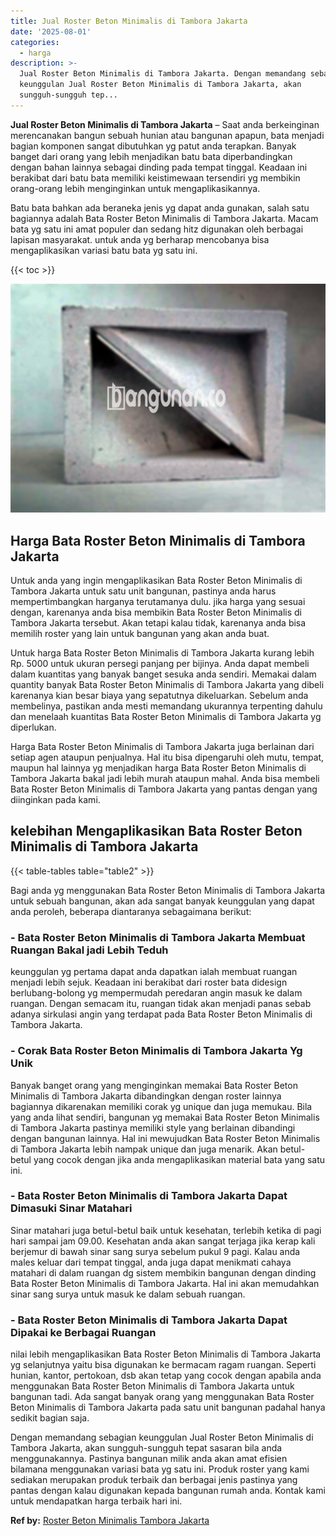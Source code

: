 ```yaml
---
title: Jual Roster Beton Minimalis di Tambora Jakarta
date: '2025-08-01'
categories:
  - harga
description: >-
  Jual Roster Beton Minimalis di Tambora Jakarta. Dengan memandang sebagian
  keunggulan Jual Roster Beton Minimalis di Tambora Jakarta, akan
  sungguh-sungguh tep...
---
```


**Jual Roster Beton Minimalis di Tambora Jakarta** – Saat anda berkeinginan merencanakan bangun sebuah hunian atau bangunan apapun, bata menjadi bagian komponen sangat dibutuhkan yg patut anda terapkan. Banyak banget dari orang yang lebih menjadikan batu bata diperbandingkan dengan bahan lainnya sebagai dinding pada tempat tinggal. Keadaan ini berakibat dari batu bata memiliki keistimewaan tersendiri yg membikin orang-orang lebih menginginkan untuk mengaplikasikannya.

Batu bata bahkan ada beraneka jenis yg dapat anda gunakan, salah satu bagiannya adalah Bata Roster Beton Minimalis di Tambora Jakarta. Macam bata yg satu ini amat populer dan sedang hitz digunakan oleh berbagai lapisan masyarakat. untuk anda yg berharap mencobanya bisa mengaplikasikan variasi batu bata yg satu ini.

{{< toc >}}

![Jual Roster Beton Minimalis di Tambora Jakarta](/images/bata-roster-minimalis-05.png)

## Harga Bata Roster Beton Minimalis di Tambora Jakarta

Untuk anda yang ingin mengaplikasikan Bata Roster Beton Minimalis di Tambora Jakarta untuk satu unit bangunan, pastinya anda harus mempertimbangkan harganya terutamanya dulu. jika harga yang sesuai dengan, karenanya anda bisa membikin Bata Roster Beton Minimalis di Tambora Jakarta tersebut. Akan tetapi kalau tidak, karenanya anda bisa memilih roster yang lain untuk bangunan yang akan anda buat.

Untuk harga Bata Roster Beton Minimalis di Tambora Jakarta kurang lebih Rp. 5000 untuk ukuran persegi panjang per bijinya. Anda dapat membeli dalam kuantitas yang banyak banget sesuka anda sendiri. Memakai dalam quantity banyak Bata Roster Beton Minimalis di Tambora Jakarta yang dibeli karenanya kian besar biaya yang sepatutnya dikeluarkan. Sebelum anda membelinya, pastikan anda mesti memandang ukurannya terpenting dahulu dan menelaah kuantitas Bata Roster Beton Minimalis di Tambora Jakarta yg diperlukan.

Harga Bata Roster Beton Minimalis di Tambora Jakarta juga berlainan dari setiap agen ataupun penjualnya. Hal itu bisa dipengaruhi oleh mutu, tempat, maupun hal lainnya yg menjadikan harga Bata Roster Beton Minimalis di Tambora Jakarta bakal jadi lebih murah ataupun mahal. Anda bisa membeli Bata Roster Beton Minimalis di Tambora Jakarta yang pantas dengan yang diinginkan pada kami.

## kelebihan Mengaplikasikan Bata Roster Beton Minimalis di Tambora Jakarta

{{< table-tables table="table2" >}}

Bagi anda yg menggunakan Bata Roster Beton Minimalis di Tambora Jakarta untuk sebuah bangunan, akan ada sangat banyak keunggulan yang dapat anda peroleh, beberapa diantaranya sebagaimana berikut:

### \- Bata Roster Beton Minimalis di Tambora Jakarta Membuat Ruangan Bakal jadi Lebih Teduh

keunggulan yg pertama dapat anda dapatkan ialah membuat ruangan menjadi lebih sejuk. Keadaan ini berakibat dari roster bata didesign berlubang-bolong yg mempermudah peredaran angin masuk ke dalam ruangan. Dengan semacam itu, ruangan tidak akan menjadi panas sebab adanya sirkulasi angin yang terdapat pada Bata Roster Beton Minimalis di Tambora Jakarta.

### \- Corak Bata Roster Beton Minimalis di Tambora Jakarta Yg Unik

Banyak banget orang yang menginginkan memakai Bata Roster Beton Minimalis di Tambora Jakarta dibandingkan dengan roster lainnya bagiannya dikarenakan memiliki corak yg unique dan juga memukau. Bila yang anda lihat sendiri, bangunan yg memakai Bata Roster Beton Minimalis di Tambora Jakarta pastinya memiliki style yang berlainan dibandingi dengan bangunan lainnya. Hal ini mewujudkan Bata Roster Beton Minimalis di Tambora Jakarta lebih nampak unique dan juga menarik. Akan betul-betul yang cocok dengan jika anda mengaplikasikan material bata yang satu ini.

### \- Bata Roster Beton Minimalis di Tambora Jakarta Dapat Dimasuki Sinar Matahari

Sinar matahari juga betul-betul baik untuk kesehatan, terlebih ketika di pagi hari sampai jam 09.00. Kesehatan anda akan sangat terjaga jika kerap kali berjemur di bawah sinar sang surya sebelum pukul 9 pagi. Kalau anda males keluar dari tempat tinggal, anda juga dapat menikmati cahaya matahari di dalam ruangan dg sistem membikin bangunan dengan dinding Bata Roster Beton Minimalis di Tambora Jakarta. Hal ini akan memudahkan sinar sang surya untuk masuk ke dalam sebuah ruangan.

### \- Bata Roster Beton Minimalis di Tambora Jakarta Dapat Dipakai ke Berbagai Ruangan

nilai lebih mengaplikasikan Bata Roster Beton Minimalis di Tambora Jakarta yg selanjutnya yaitu bisa digunakan ke bermacam ragam ruangan. Seperti hunian, kantor, pertokoan, dsb akan tetap yang cocok dengan apabila anda menggunakan Bata Roster Beton Minimalis di Tambora Jakarta untuk bangunan tadi. Ada sangat banyak orang yang menggunakan Bata Roster Beton Minimalis di Tambora Jakarta pada satu unit bangunan padahal hanya sedikit bagian saja.

Dengan memandang sebagian keunggulan Jual Roster Beton Minimalis di Tambora Jakarta, akan sungguh-sungguh tepat sasaran bila anda menggunakannya. Pastinya bangunan milik anda akan amat efisien bilamana menggunakan variasi bata yg satu ini. Produk roster yang kami sediakan merupakan produk terbaik dan berbagai jenis pastinya yang pantas dengan kalau digunakan kepada bangunan rumah anda. Kontak kami untuk mendapatkan harga terbaik hari ini.

**Ref by:** [Roster Beton Minimalis Tambora Jakarta](https://id.wikipedia.org/wiki/Roster)
